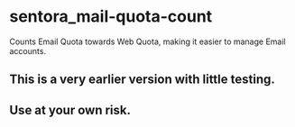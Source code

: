 # sentora_mail-quota-count
Counts Email Quota towards Web Quota, making it easier to manage Email accounts.

## This is a very earlier version with little testing.
## Use at your own risk.
